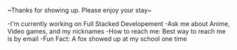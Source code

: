 ~Thanks for showing up. Please enjoy your stay~

-I'm currently working on Full Stacked Developement
-Ask me about Anime, Video games, and my nicknames
-How to reach me: Best way to reach me is by email
-Fun Fact: A fox showed up at my school one time




<!-- 
- 🔭I'm currently working on Full Stacked Developement
- 🌱 I’m currently learning React
- 👯 I’m looking to collaborate on ...
- 🤔 I’m looking for help with doing well on Code Academy Assessment
- 💬 Ask me about coding, hacks, anime, and video games
- 📫 How to reach me: Best way to reach is likely by email
- 😄 Pronouns: ...
- ⚡ Fun fact: I'm am the Greatest
-->
